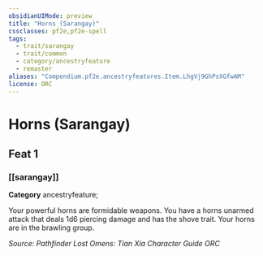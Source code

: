 ```yaml
---
obsidianUIMode: preview
title: "Horns (Sarangay)"
cssclasses: pf2e,pf2e-spell
tags:
  - trait/sarangay
  - trait/common
  - category/ancestryfeature
  - remaster
aliases: "Compendium.pf2e.ancestryfeatures.Item.LhgVj9GhPsXGfwAM"
license: ORC
---
```

# Horns (Sarangay)
## Feat 1
### [[sarangay]]

**Category** ancestryfeature; 




Your powerful horns are formidable weapons. You have a horns unarmed attack that deals 1d6 piercing damage and has the shove trait. Your horns are in the brawling group.

*Source: Pathfinder Lost Omens: Tian Xia Character Guide*
*ORC*